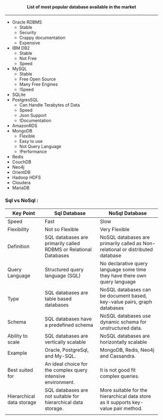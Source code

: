#### <center> List of most popular database available in the market <center>
---

* Oracle RDBMS
    * Stable
    * Security
    * Crappy documentation
    * Expensive
* IBM DB2
    * Stable
    * Not Free
    * Speed
* MySQL 
    * Stable
    * Free Open Source
    * Many Free Engines
    * !Speed
* SQLite
* PostgresSQL
    * Can Handle Terabytes of Data
    * Speed
    * Json Support
    * !Documentation
* AmazonRDS
* MongoDB
    * Flexible
    * Easy to use
    * Not Query Language
    * !Performance
* Redis
* CouchDB
* Neo4j
* OrientDB
* Hadoop HDFS
* Cloudera
* MariaDB

### Sql vs NoSql :
| Key Point                 | Sql Database                                                     | NoSql Database                                                                      |
|---------------------------|------------------------------------------------------------------|-------------------------------------------------------------------------------------|
| Speed                     | Fast                                                             | Slow                                                                                |
| Flexibility               | Not so Flexible                                                  | Very Flexible                                                                       |
| Definition                | SQL databases are primarily called RDBMS or Relational Databases | NoSQL databases are primarily called as Non-relational or distributed database      |
| Query Language            | Structured query language (SQL)                                  | No declarative query language some time they have there own query language          |
| Type                      | SQL databases are table based databases                          | NoSQL databases can be document based, key-value pairs, graph databases             |
| Schema                    | SQL databases have a predefined schema                           | NoSQL databases use dynamic schema for unstructured data.                           |
| Ability to scale          | SQL databases are vertically scalable                            | NoSQL databases are horizontally scalable                                           |
| Example                   | Oracle, PostgreSql, and My-SQL.                                  | MongoDB, Redis, Neo4j and Cassandra.                                                |
| Best suited for           | An ideal choice for the complex query intensive environment.     | It is not good fit complex queries.                                                 |
| Hierarchical data storage | SQL databases are not suitable for hierarchical data storage.    | More suitable for the hierarchical data store as it supports key-value pair method. |
|                           |                                                                  |                                                                                     |